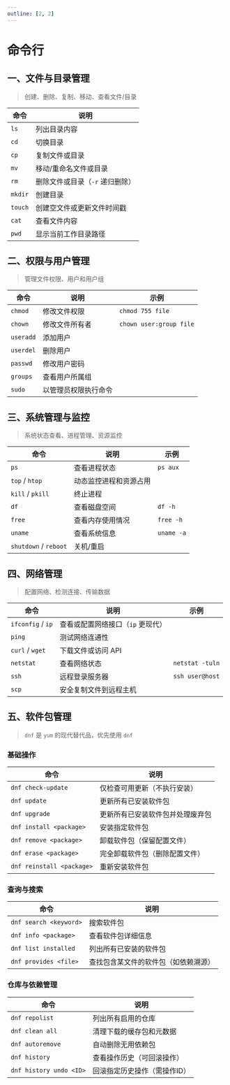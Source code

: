 ```yaml
---
outline: [2, 2]
---
```


# 命令行

## 一、文件与目录管理

> 创建、删除、复制、移动、查看文件/目录

| 命令    | 说明                            |
| ------- | ------------------------------- |
| `ls`    | 列出目录内容                    |
| `cd`    | 切换目录                        |
| `cp`    | 复制文件或目录                  |
| `mv`    | 移动/重命名文件或目录           |
| `rm`    | 删除文件或目录（`-r` 递归删除） |
| `mkdir` | 创建目录                        |
| `touch` | 创建空文件或更新文件时间戳      |
| `cat`   | 查看文件内容                    |
| `pwd`   | 显示当前工作目录路径            |

## 二、权限与用户管理

> 管理文件权限、用户和用户组

| 命令      | 说明                 | 示例                    |
| --------- | -------------------- | ----------------------- |
| `chmod`   | 修改文件权限         | `chmod 755 file`        |
| `chown`   | 修改文件所有者       | `chown user:group file` |
| `useradd` | 添加用户             |                         |
| `userdel` | 删除用户             |                         |
| `passwd`  | 修改用户密码         |                         |
| `groups`  | 查看用户所属组       |                         |
| `sudo`    | 以管理员权限执行命令 |                         |

## 三、系统管理与监控

> 系统状态查看、进程管理、资源监控

| 命令                  | 说明                   | 示例       |
| --------------------- | ---------------------- | ---------- |
| `ps`                  | 查看进程状态           | `ps aux`   |
| `top` / `htop`        | 动态监控进程和资源占用 |            |
| `kill` / `pkill`      | 终止进程               |            |
| `df`                  | 查看磁盘空间           | `df -h`    |
| `free`                | 查看内存使用情况       | `free -h`  |
| `uname`               | 查看系统信息           | `uname -a` |
| `shutdown` / `reboot` | 关机/重启              |            |

## 四、网络管理

> 配置网络、检测连接、传输数据

| 命令              | 说明                              | 示例            |
| ----------------- | --------------------------------- | --------------- |
| `ifconfig` / `ip` | 查看或配置网络接口（`ip` 更现代） |                 |
| `ping`            | 测试网络连通性                    |                 |
| `curl` / `wget`   | 下载文件或访问 API                |                 |
| `netstat`         | 查看网络状态                      | `netstat -tuln` |
| `ssh`             | 远程登录服务器                    | `ssh user@host` |
| `scp`             | 安全复制文件到远程主机            |                 |

## 五、软件包管理

> `dnf` 是 `yum` 的现代替代品，优先使用 `dnf`

### 基础操作

| 命令                      | 说明                             |
| ------------------------- | -------------------------------- |
| `dnf check-update`        | 仅检查可用更新（不执行安装）     |
| `dnf update`              | 更新所有已安装软件包             |
| `dnf upgrade`             | 更新所有已安装软件包并处理废弃包 |
| `dnf install <package>`   | 安装指定软件包                   |
| `dnf remove <package>`    | 卸载软件包（保留配置文件）       |
| `dnf erase <package>`     | 完全卸载软件包（删除配置文件）   |
| `dnf reinstall <package>` | 重新安装软件包                   |

### 查询与搜索

| 命令                   | 说明                                 |
| ---------------------- | ------------------------------------ |
| `dnf search <keyword>` | 搜索软件包                           |
| `dnf info <package>`   | 查看软件包详细信息                   |
| `dnf list installed`   | 列出所有已安装的软件包               |
| `dnf provides <file>`  | 查找包含某文件的软件包（如依赖溯源） |

### 仓库与依赖管理

| 命令                    | 说明                         |
| ----------------------- | ---------------------------- |
| `dnf repolist`          | 列出所有启用的仓库           |
| `dnf clean all`         | 清理下载的缓存包和元数据     |
| `dnf autoremove`        | 自动删除无用依赖包           |
| `dnf history`           | 查看操作历史（可回滚操作）   |
| `dnf history undo <ID>` | 回滚指定历史操作（需操作ID） |
